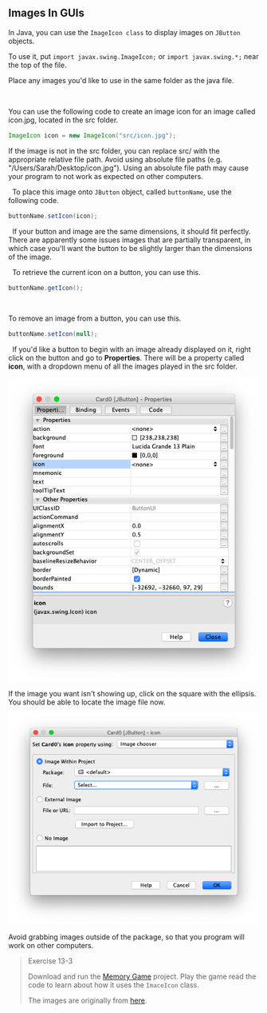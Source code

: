 ## Images In GUIs

In Java, you can use the `ImageIcon class` to display images on `JButton` objects.

To use it, put `import javax.swing.ImageIcon;` or `import javax.swing.*;` near the top of the file.

Place any images you'd like to use in the same folder as the java file.

 

You can use the following code to create an image icon for an image called icon.jpg, located in the src folder.

```java
ImageIcon icon = new ImageIcon("src/icon.jpg");
```

If the image is not in the src folder, you can replace src/ with the appropriate relative file path. Avoid using absolute file paths (e.g. "/Users/Sarah/Desktop/icon.jpg"). Using an absolute file path may cause your program to not work as expected on other computers.

 
To place this image onto `JButton` object, called `buttonName`, use the following code.

```java
buttonName.setIcon(icon);
```
 
If your button and image are the same dimensions, it should fit perfectly. There are apparently some issues images that are partially transparent, in which case you'll want the button to be slightly larger than the dimensions of the image.

 
To retrieve the current icon on a button, you can use this.

```java
buttonName.getIcon();
```
 

To remove an image from a button, you can use this.

```java
buttonName.setIcon(null);
```
 
If you'd like a button to begin with an image already displayed on it, right click on the button and go to **Properties**. There will be a property called **icon**, with a dropdown menu of all the images played in the src folder.

![](../Images/Icon.png)

If the image you want isn't showing up, click on the square with the ellipsis. You should be able to locate the image file now.

![](../Images/Image_Chooser.png)

Avoid grabbing images outside of the package, so that you program will work on other computers.


> Exercise 13-3
> 
> Download and run the [Memory Game](../Java_Programs/MemoryGame.zip) project. Play the game read the code to learn about how it uses the `ImaceIcon` class.
> 
> The images are originally from [here](https://cs.nyu.edu/courses/spring13/CSCI-UA.0061-001/newcards/pages/02%20of%20Clubs.html). 
